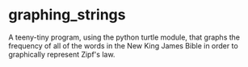 # graphing_strings
A teeny-tiny program, using the python turtle module, that graphs the frequency of all of the words in the New King James Bible in order 
to graphically represent Zipf's law. 
